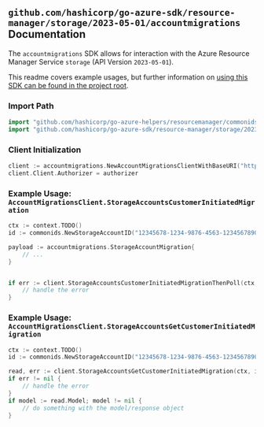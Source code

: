 
## `github.com/hashicorp/go-azure-sdk/resource-manager/storage/2023-05-01/accountmigrations` Documentation

The `accountmigrations` SDK allows for interaction with the Azure Resource Manager Service `storage` (API Version `2023-05-01`).

This readme covers example usages, but further information on [using this SDK can be found in the project root](https://github.com/hashicorp/go-azure-sdk/tree/main/docs).

### Import Path

```go
import "github.com/hashicorp/go-azure-helpers/resourcemanager/commonids"
import "github.com/hashicorp/go-azure-sdk/resource-manager/storage/2023-05-01/accountmigrations"
```


### Client Initialization

```go
client := accountmigrations.NewAccountMigrationsClientWithBaseURI("https://management.azure.com")
client.Client.Authorizer = authorizer
```


### Example Usage: `AccountMigrationsClient.StorageAccountsCustomerInitiatedMigration`

```go
ctx := context.TODO()
id := commonids.NewStorageAccountID("12345678-1234-9876-4563-123456789012", "example-resource-group", "storageAccountValue")

payload := accountmigrations.StorageAccountMigration{
	// ...
}


if err := client.StorageAccountsCustomerInitiatedMigrationThenPoll(ctx, id, payload); err != nil {
	// handle the error
}
```


### Example Usage: `AccountMigrationsClient.StorageAccountsGetCustomerInitiatedMigration`

```go
ctx := context.TODO()
id := commonids.NewStorageAccountID("12345678-1234-9876-4563-123456789012", "example-resource-group", "storageAccountValue")

read, err := client.StorageAccountsGetCustomerInitiatedMigration(ctx, id)
if err != nil {
	// handle the error
}
if model := read.Model; model != nil {
	// do something with the model/response object
}
```
